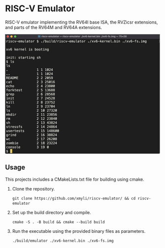 # RISC-V Emulator

RISC-V emulator implementing the RV64I base ISA, the RVZicsr extensions, and parts of the RV64M and RV64A extensions.

![Demo](https://github.com/xmyli/riscv-emulator/blob/main/demo.png)

## Usage

This projects includes a CMakeLists.txt file for building using cmake.

1. Clone the repository.
   ```
   git clone https://github.com/xmyli/riscv-emulator/ && cd riscv-emulator
   ```
2. Set up the build directory and compile.
   ```
   cmake -S . -B build && cmake --build build
   ```
3. Run the executable using the provided binary files as parameters.
   ```
   ./build/emulator ./xv6-kernel.bin ./xv6-fs.img
   ```
